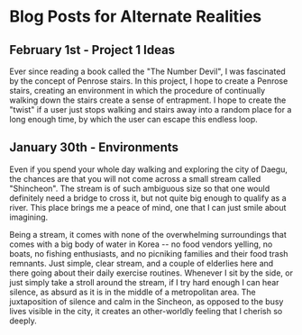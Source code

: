 # Blog Posts for Alternate Realities


## February 1st - Project 1 Ideas


Ever since reading a book called the "The Number Devil", I was fascinated by the concept of Penrose stairs.
In this project, I hope to create a Penrose stairs, creating an environment in which the procedure of continually walking down the stairs create a sense of entrapment. I hope to create the "twist" if a user just stops walking and stairs away into a random place for a long enough time, by which the user can escape this endless loop.




## January 30th - Environments


Even if you spend your whole day walking and exploring the city of Daegu,
the chances are that you will not come across a small stream called "Shincheon".
The stream is of such ambiguous size so that one would definitely need a bridge to cross it, but not quite big enough to qualify
as a river. This place brings me a peace of mind, one that I can just smile about imagining.


Being a stream, it comes with none of the overwhelming surroundings that comes with a big body of water in Korea -- no food vendors yelling,
no boats, no fishing enthusiasts, and no picniking families and their food trash remnants. Just simple, clear stream, and a couple of elderlies
here and there going about their daily exercise routines. Whenever I sit by the side, or just simply take a stroll around the stream, if I try hard enough
I can hear silence, as absurd as it is in the middle of a metropolitan area. The juxtaposition of silence and calm in the Sincheon, as opposed to the
busy lives visible in the city, it creates an other-worldly feeling that I cherish so deeply.


